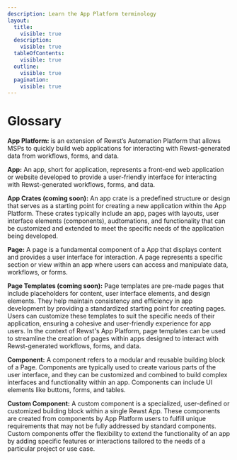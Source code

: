 ```yaml
---
description: Learn the App Platform terminology
layout:
  title:
    visible: true
  description:
    visible: true
  tableOfContents:
    visible: true
  outline:
    visible: true
  pagination:
    visible: true
---
```


# Glossary

**App Platform:** is an extension of Rewst’s Automation Platform that allows MSPs to quickly build web applications  for interacting with Rewst-generated data from workflows, forms, and data.

**App:** An app, short for application, represents a front-end web application or website developed to provide a user-friendly interface for interacting with Rewst-generated workflows, forms, and data.

**App Crates (coming soon):** An app crate is a predefined structure or design that serves as a starting point for creating a new application within the App Platform. These crates typically include an app, pages with layouts, user interface elements (components), audtomations, and functionality that can be customized and extended to meet the specific needs of the application being developed.

**Page:** A page is a fundamental component of a App that displays content and provides a user interface for interaction. A page represents a specific section or view within an app where users can access and manipulate data, workflows, or forms.

**Page Templates (coming soon):** Page templates are pre-made pages that include placeholders for content, user interface elements, and design elements. They help maintain consistency and efficiency in app development by providing a standardized starting point for creating pages. Users can customize these templates to suit the specific needs of their application, ensuring a cohesive and user-friendly experience for app users. In the context of Rewst's App Platform, page templates can be used to streamline the creation of pages within apps designed to interact with Rewst-generated workflows, forms, and data.

**Component:** A component refers to a modular and reusable building block of a Page. Components are typically used to create various parts of the user interface, and they can be customized and combined to build complex interfaces and functionality within an app. Components can include UI elements like buttons, forms, and tables.

**Custom Component:** A custom component is a specialized, user-defined or customized building block within a single Rewst App. These components are created from components by App Platform users to fulfill unique requirements that may not be fully addressed by standard components. Custom components offer the flexibility to extend the functionality of an app by adding specific features or interactions tailored to the needs of a particular project or use case.
